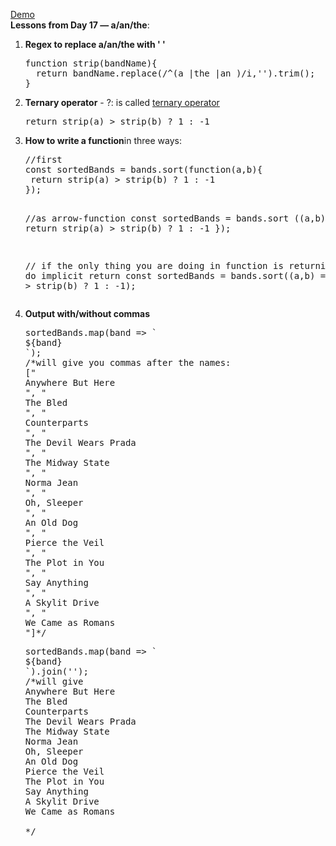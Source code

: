 <a href="http://www.anuvi.me/javascript30/day17.html" target="_blank" title="Demo-Day 17" rel="external">Demo</a>
<br>
<strong>Lessons from Day 17 &mdash; a/an/the</strong>:
<ol>
<li><strong>Regex to replace a/an/the with ' '</strong>
<pre>
function strip(bandName){
  return bandName.replace(/^(a |the |an )/i,'').trim();
}
</pre>
</li>
	<li><strong>Ternary operator</strong> - ?: is called <a href="https://developer.mozilla.org/en/docs/Web/JavaScript/Reference/Operators/Conditional_Operator" target="_blank" title="Ternary operator -MDN">ternary operator</a>
<pre>
return strip(a) > strip(b) ? 1 : -1
</pre>

</li>
<li><strong>How to write a function</strong>in three ways:<pre>
//first
const sortedBands = bands.sort(function(a,b){
 return strip(a) > strip(b) ? 1 : -1
});

//as arrow-function
const sortedBands = bands.sort ((a,b) =>{
 return strip(a) > strip(b) ? 1 : -1
});

// if the only thing you are doing in function is returning - you can do implicit return
const sortedBands = bands.sort((a,b) => strip(a) > strip(b) ? 1 : -1);
</pre>
</li>
	<li><strong>Output with/without commas</strong>
<pre>
sortedBands.map(band => `<li>${band}</li>`);
/*will give you commas after the names:
["<li>Anywhere But Here</li>", "<li>The Bled</li>", "<li>Counterparts</li>", "<li>The Devil Wears Prada</li>", "<li>The Midway State</li>", "<li>Norma Jean</li>", "<li>Oh, Sleeper</li>", "<li>An Old Dog</li>", "<li>Pierce the Veil</li>", "<li>The Plot in You</li>", "<li>Say Anything</li>", "<li>A Skylit Drive</li>", "<li>We Came as Romans</li>"]*/
</pre>

<pre>
sortedBands.map(band => `<li>${band}</li>`).join('');
/*will give
<li>Anywhere But Here</li><li>The Bled</li><li>Counterparts</li><li>The Devil Wears Prada</li><li>The Midway State</li><li>Norma Jean</li><li>Oh, Sleeper</li><li>An Old Dog</li><li>Pierce the Veil</li><li>The Plot in You</li><li>Say Anything</li><li>A Skylit Drive</li><li>We Came as Romans</li>
*/
</pre>





</li>





    	


	






</ol>
